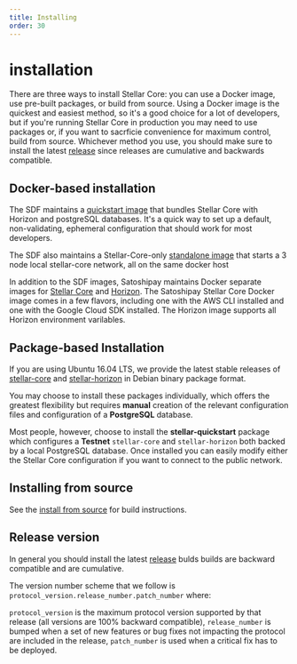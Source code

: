 ```yaml
---
title: Installing
order: 30
---
```


# installation

There are three ways to install Stellar Core: you can use a Docker image, use pre-built packages, or build from source. Using a Docker image is the quickest and easiest method, so it's a good choice for a lot of developers, but if you're running Stellar Core in production you may need to use packages or, if you want to sacrficie convenience for maximum control, build from source. Whichever method you use, you should make sure to install the latest [release](https://github.com/stellar/stellar-core/releases) since releases are cumulative and backwards compatible.

## Docker-based installation

The SDF maintains a [quickstart image](https://github.com/stellar/docker-stellar-core-horizon) that bundles Stellar Core with Horizon and postgreSQL databases. It's a quick way to set up a default, non-validating, ephemeral configuration that should work for most developers.

The SDF also maintains a Stellar-Core-only [standalone image](https://github.com/stellar/docker-stellar-core) that starts a 3 node local stellar-core network, all on the same docker host

In addition to the SDF images, Satoshipay maintains Docker separate images for [Stellar Core](https://github.com/satoshipay/docker-stellar-core) and [Horizon](https://github.com/satoshipay/docker-stellar-horizon). The Satoshipay Stellar Core Docker image comes in a few flavors, including one with the AWS CLI installed and one with the Google Cloud SDK installed. The Horizon image supports all Horizon environment varilables.

## Package-based Installation

If you are using Ubuntu 16.04 LTS, we provide the latest stable releases of [stellar-core](https://github.com/stellar/stellar-core) and [stellar-horizon](https://github.com/stellar/go/tree/master/services/horizon) in Debian binary package format.

You may choose to install these packages individually, which offers the greatest flexibility but requires **manual** creation of the relevant configuration files and configuration of a **PostgreSQL** database.

Most people, however, choose to install the **stellar-quickstart** package which configures a **Testnet** `stellar-core` and `stellar-horizon` both backed by a local PostgreSQL database. Once installed you can easily modify either the Stellar Core configuration if you want to connect to the public network.

## Installing from source

See the [install from source](https://github.com/stellar/stellar-core/blob/master/INSTALL.md) for build instructions.

## Release version

In general you should install the latest [release](https://github.com/stellar/stellar-core/releases) bulds builds are backward compatible and are cumulative.

The version number scheme that we follow is `protocol_version.release_number.patch_number` where:

`protocol_version` is the maximum protocol version supported by that release \(all versions are 100% backward compatible\), `release_number` is bumped when a set of new features or bug fixes not impacting the protocol are included in the release, `patch_number` is used when a critical fix has to be deployed.

